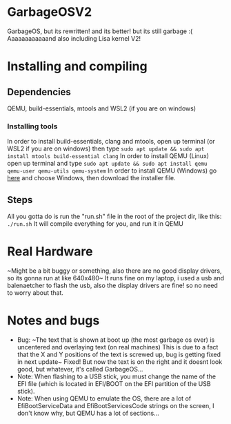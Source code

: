 # GarbageOSV2
GarbageOS, but its rewritten! and its better! but its still garbage :(
Aaaaaaaaaaaand also including Lisa kernel V2!
# Installing and compiling
## Dependencies
QEMU, build-essentials, mtools and WSL2 (if you are on windows)
### Installing tools
In order to install build-essentials, clang and mtools, open up terminal (or WSL2 if you are on windows)
then type
`sudo apt update
&& sudo apt install mtools build-essential clang`
In order to install QEMU (Linux) open up terminal and type
`sudo apt update
&& sudo apt install qemu qemu-user qemu-utils qemu-system`
In order to install QEMU (Windows) go [here](https://qemu.org) and choose Windows, then download the installer file.
## Steps
All you gotta do is run the "run.sh" file in the root of the project dir, like this:
`./run.sh`
It will compile everything for you, and run it in QEMU
# Real Hardware
~Might be a bit buggy or something, also there are no good display drivers, so its gonna run at like 640x480~ It runs fine on my laptop, i used a usb and balenaetcher to flash the usb, also the display drivers are fine! so no need to worry about that.
# Notes and bugs
* Bug: ~The text that is shown at boot up (the most garbage os ever) is uncentered and overlaying text (on real machines) This is due to a fact that the X and Y positions of the text is screwed up, bug is getting fixed in next update~ Fixed! But now the text is on the right and it doesnt look good, but whatever, it's called GarbageOS...
* Note: When flashing to a USB stick, you must change the name of the EFI file (which is located in EFI/BOOT on the EFI partition of the USB stick).
* Note: When using QEMU to emulate the OS, there are a lot of EfiBootServiceData and EfiBootServicesCode strings on the screen, I don't know why, but QEMU has a lot of sections...
